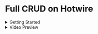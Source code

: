 # Full CRUD on Hotwire

<details>
  <summary>Getting Started</summary>
  
  1) Bundle install:
  
  ```ruby
  bundle install
  ```
  2) Yarn install:
 
  ```ruby
  yarn install --check-files
  ```
  3) Prepare database (db:setup or db:prepare)
 
  ```ruby
  yarn install --check-files
  ```
  
</details>

<details>
  <summary>Video Preview</summary>
  Hotwire CRUD simple

  https://user-images.githubusercontent.com/17977331/142139566-8944ec36-3649-4a59-963e-1df8956c2dfe.mp4

  Hotwire CRUD in Modal (with validation)

  https://user-images.githubusercontent.com/17977331/142774000-1455e1fa-f210-40df-a314-f2f2a1c6593b.mp4

  Devise User in Modal (edit profile only) and Tailwind dropdown 

  https://user-images.githubusercontent.com/17977331/144759682-3296d459-e2ee-4c77-a965-b6e3225384fc.mov

  Hotwire CRUD for Commets & Reply with broadcast and comments live counter

  https://user-images.githubusercontent.com/17977331/144759752-f09ea168-0158-4410-980a-74000ca0da01.mov

  Authorization Hotwire Commets & Reply (broadcast)

  https://user-images.githubusercontent.com/17977331/144826926-6c9c593d-4d51-4e4e-b49c-c18d7b5cdf50.mov

  Authorization Hotwire Posts (broadcast)

  https://user-images.githubusercontent.com/17977331/145093777-8c493f4d-9336-4c18-b1fa-540fa0a57f33.mp4

  Hotwire Comments info: comments count and author avatar (broadcast)

  https://user-images.githubusercontent.com/17977331/145165029-52a11c83-7411-4642-a343-5b82a24696b5.mov

  Hotwire 'Like' model with uniq validation. In real time (broadcast), information about the number of likes and whether the user has already voted is updated.

  https://user-images.githubusercontent.com/17977331/145777827-22698e2f-029b-4712-9877-57ac6f632dfe.mp4

  Hotwire online user status.

  https://user-images.githubusercontent.com/17977331/146153984-2170b5ca-6535-4de9-a199-439de09c58ff.mp4
  
  The maximum depth of nesting comments has been set (in Comment model -> 3).
  
  https://user-images.githubusercontent.com/17977331/146458915-1ea489b5-1419-4279-a802-5657140e3b33.mp4

</details>
